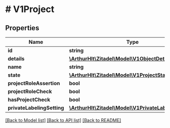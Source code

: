 # # V1Project

## Properties

Name | Type | Description | Notes
------------ | ------------- | ------------- | -------------
**id** | **string** |  | [optional]
**details** | [**\ArthurHlt\Zitadel\Model\V1ObjectDetails**](V1ObjectDetails.md) |  | [optional]
**name** | **string** |  | [optional]
**state** | [**\ArthurHlt\Zitadel\Model\V1ProjectState**](V1ProjectState.md) |  | [optional]
**projectRoleAssertion** | **bool** |  | [optional]
**projectRoleCheck** | **bool** |  | [optional]
**hasProjectCheck** | **bool** |  | [optional]
**privateLabelingSetting** | [**\ArthurHlt\Zitadel\Model\V1PrivateLabelingSetting**](V1PrivateLabelingSetting.md) |  | [optional]

[[Back to Model list]](../../README.md#models) [[Back to API list]](../../README.md#endpoints) [[Back to README]](../../README.md)
